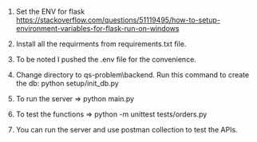 1. Set the ENV for flask
https://stackoverflow.com/questions/51119495/how-to-setup-environment-variables-for-flask-run-on-windows

2. Install all the requirments from requirements.txt file.

3. To be noted I pushed the .env file for the convenience.

3. Change directory to qs-problem\backend. Run this command to create the db: python setup/init_db.py

4. To run the server => python main.py

5. To test the functions => python -m unittest tests/orders.py

6. You can run the server and use postman collection to test the APIs.



